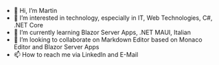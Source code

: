 - 👋 Hi, I’m Martin
- 👀 I’m interested in technology, especially in IT, Web Technologies, C#, .NET Core
- 🌱 I’m currently learning Blazor Server Apps, .NET MAUI, Italian
- 💞️ I’m looking to collaborate on Markdown Editor based on Monaco Editor and Blazor Server Apps
- 📫 How to reach me via LinkedIn and E-Mail
